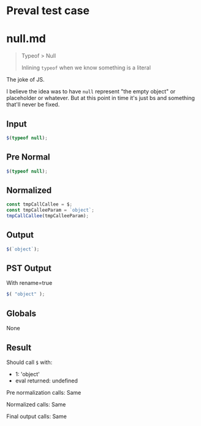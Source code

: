 # Preval test case

# null.md

> Typeof > Null
>
> Inlining `typeof` when we know something is a literal

The joke of JS.

I believe the idea was to have `null` represent "the empty object" or placeholder or whatever. But at this point in time it's just bs and something that'll never be fixed.

## Input

`````js filename=intro
$(typeof null);
`````

## Pre Normal


`````js filename=intro
$(typeof null);
`````

## Normalized


`````js filename=intro
const tmpCallCallee = $;
const tmpCalleeParam = `object`;
tmpCallCallee(tmpCalleeParam);
`````

## Output


`````js filename=intro
$(`object`);
`````

## PST Output

With rename=true

`````js filename=intro
$( "object" );
`````

## Globals

None

## Result

Should call `$` with:
 - 1: 'object'
 - eval returned: undefined

Pre normalization calls: Same

Normalized calls: Same

Final output calls: Same
